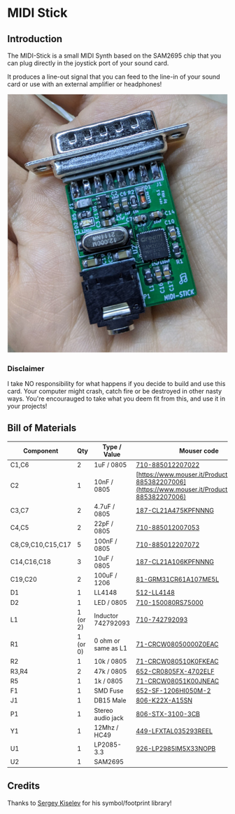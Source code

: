 # MIDI Stick

## Introduction

The MIDI-Stick is a small MIDI Synth based on the SAM2695 chip that you can plug directly in the joystick port of your sound card.

It produces a line-out signal that you can feed to the line-in of your sound card or use with an external amplifier or headphones!

![MIDI-Stick](pics/midistick.jpg)

### Disclaimer

I take NO responsibility for what happens if you decide to build and use this card. Your computer might crash, catch fire or be destroyed in other nasty ways.
You're encourauged to take what you deem fit from this, and use it in your projects!


## Bill of Materials

| Component         | Qty | Type / Value        | Mouser code           |
| ----------------- | --- | ------------------- | --------------------- |
| C1,C6             | 2   | 1uF / 0805          | [710-885012207022](https://www.mouser.it/ProductDetail/710-885012207022) |
| C2                | 1   | 10nF / 0805         | [https://www.mouser.it/ProductDetail/710-885382207006](https://www.mouser.it/ProductDetail/710-885382207006) |
| C3,C7             | 2   | 4.7uF / 0805        | [187-CL21A475KPFNNNG](https://www.mouser.it/ProductDetail/187-CL21A475KPFNNNG) |
| C4,C5             | 2   | 22pF / 0805         | [710-885012007053](https://www.mouser.it/ProductDetail/710-885012007053) |
| C8,C9,C10,C15,C17 | 5   | 100nF / 0805        | [710-885012207072](https://www.mouser.it/ProductDetail/710-885012207072) |
| C14,C16,C18       | 3   | 10uF / 0805         | [187-CL21A106KPFNNNG](https://www.mouser.it/ProductDetail/187-CL21A106KPFNNNG) |
| C19,C20           | 2   | 100uF / 1206        | [81-GRM31CR61A107ME5L](https://www.mouser.it/ProductDetail/81-GRM31CR61A107ME5L) |
| D1                | 1   | LL4148              | [512-LL4148](https://www.mouser.it/ProductDetail/512-LL4148) |
| D2                | 1   | LED / 0805          | [710-150080RS75000](https://www.mouser.it/ProductDetail/710-150080RS75000) |
| L1                | 1 (or 2)  | Inductor 742792093  | [710-742792093](https://www.mouser.it/ProductDetail/710-742792093) |
| R1                | 1 (or 0)  | 0 ohm or same as L1 | [71-CRCW08050000Z0EAC](https://www.mouser.it/ProductDetail/71-CRCW08050000Z0EAC) |
| R2                | 1   | 10k / 0805          | [71-CRCW080510K0FKEAC](https://www.mouser.it/ProductDetail/71-CRCW080510K0FKEAC) |
| R3,R4             | 2   | 47k / 0805          | [652-CR0805FX-4702ELF](https://www.mouser.it/ProductDetail/652-CR0805FX-4702ELF) |
| R5                | 1   | 1k / 0805           | [71-CRCW08051K00JNEAC](https://www.mouser.it/ProductDetail/71-CRCW08051K00JNEAC) |
| F1                | 1   | SMD Fuse            | [652-SF-1206HI050M-2](https://www.mouser.it/ProductDetail/652-SF-1206HI050M-2) |
| J1                | 1   | DB15 Male           | [806-K22X-A15SN](https://www.mouser.it/ProductDetail/806-K22X-A15SN) |
| P1                | 1   | Stereo audio jack   | [806-STX-3100-3CB](https://www.mouser.it/ProductDetail/806-STX-3100-3CB) |
| Y1                | 1   | 12Mhz / HC49        | [449-LFXTAL035293REEL](https://www.mouser.it/ProductDetail/449-LFXTAL035293REEL) |
| U1                | 1   | LP2085-3.3          | [926-LP2985IM5X33NOPB](https://www.mouser.it/ProductDetail/926-LP2985IM5X33NOPB) |
| U2                | 1   | SAM2695             | |


## Credits

Thanks to [Sergey Kiselev](https://github.com/skiselev) for his symbol/footprint library!

